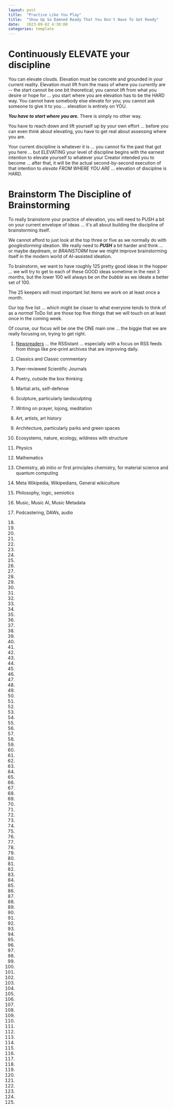 ```yaml
---
layout: post
title:  "Practice Like You Play"
title:  "Show Up So Damned Ready That You Don't Have To Get Ready"
date:   2023-09-02 4:30:00
categories: template
---
```



# Continuously ELEVATE your discipline

You can elevate clouds. Elevation must be concrete and grounded in your current reality. Elevation must lift from the mass of where you currently are -- the start cannot be one bit theoretical; you cannot lift from what you desire or hope for ... you start where you are elevation has to be the HARD way. You cannot have somebody else elevate for you; you cannot ask someone to give it to you ... elevation is entirely on YOU.

***You have to start where you are.*** There is simply no other way. 

You have to reach down and lift yourself up by your own effort ... before you can even think about elevating, you have to get real about assessing where you are.

Your current discipline is whatever it is ... you cannot fix the past that got you here ... but ELEVATING your level of discipline begins with the earnest intention to elevate yourself to whatever your Creator intended you to become ... after that, it will be the actual second-by-second execution of that intention to *elevate FROM WHERE YOU ARE* ... elevation of discipline is HARD.


# Brainstorm The Discipline of Brainstorming

To really brainstorm your practice of elevation, you will need to PUSH a bit on your current envelope of ideas ... it's all about building the discipline of brainstorming itself.

We cannot afford to just look at the top three or five as we normally do with *googlestorming* ideation. We really need to ***PUSH*** a bit harder and think ... or maybe daydream, or *BRAINSTORM* how we might improve brainstorming itself in the modern world of AI-assisted ideation.

To brainstorm, we want to have roughly 125 pretty good ideas in the hopper ... we will try to get to each of these GOOD ideas sometime in the next 3 months, but the lower 100 will always be *on the bubble* as we ideate a better set of 100. 

The 25 keepers will most important list items we work on at least once a month.

Our top five list ... which might be closer to what everyone tends to think of as a *normal* ToDo list are those top five things that we will touch on at least once in the coming week.

Of course, our focus will be one the ONE main one ... the biggie that we are really focusing on, trying to get right.

1) [Newsreaders](https://github.com/topics/rss-reader?o=desc&s=forks) ... the RSSistant ... especially with a focus on RSS feeds from things like pre-print archives that are improving daily.

2) Classics and Classic commentary

3) Peer-reviewed Scientific Journals

4) Poetry, outside the box thinking

5) Martial arts, self-defense

6) Sculpture, particularly landsculpting

7) Writing on prayer, lojong, meditation 

8) Art, artists, art history

9) Architecture, particularly parks and green spaces

10) Ecosystems, nature, ecology, wildness with structure

11) Physics

12) Mathematics

13) Chemistry, ab initio or first principles chemistry, for material science and quantum computing

14) Meta Wikipedia, Wikipedians, General wikiculture

15) Philosophy, logic, semiotics

16) Music, Music AI, Music Metadata

17) Podcastering, DAWs, audio

18)

19)

20)

21)

22) 

23)

24) 

25)

26)

27)

28)

29)

30)

31)

32) 

33)

34) 

35)

36)

37)

38)

39)

40)

41)

42) 

43)

44) 

45)

46)

47)

48)

49)

50)

51)

52) 

53)

54) 

55)

56)

57)

58)

59)

60)

61)

62) 

63)

64) 

65)

66)

67)

68)

69)

70)

71)

72) 

73)

74) 

75)

76)

77)

78)

79)

80)

81)

82) 

83)

84) 

85)

86)

87)

88)

89)

90)

91)

92) 

93)

94) 

95)

96)

97)

98)

99)

100)

101)

102) 

103)

104) 

105)

106)

107)

108)

109)

110)

111)

112) 

113)

114) 

115)

116)

117)

118)

119)

120)

121)

122)

123)

124)

125)


